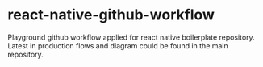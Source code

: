 # react-native-github-workflow
Playground github workflow applied for react native boilerplate repository. Latest in production flows and diagram could be found in the main repository.
